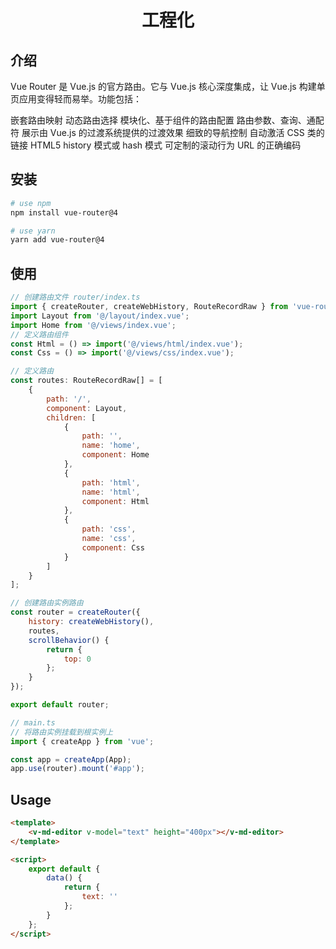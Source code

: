 <h1 align="center">工程化</h1>

## 介绍

Vue Router 是 Vue.js 的官方路由。它与 Vue.js 核心深度集成，让 Vue.js 构建单页应用变得轻而易举。功能包括：

嵌套路由映射
动态路由选择
模块化、基于组件的路由配置
路由参数、查询、通配符
展示由 Vue.js 的过渡系统提供的过渡效果
细致的导航控制
自动激活 CSS 类的链接
HTML5 history 模式或 hash 模式
可定制的滚动行为
URL 的正确编码

## 安装

```bash
# use npm
npm install vue-router@4

# use yarn
yarn add vue-router@4
```

## 使用

```js
// 创建路由文件 router/index.ts
import { createRouter, createWebHistory, RouteRecordRaw } from 'vue-router';
import Layout from '@/layout/index.vue';
import Home from '@/views/index.vue';
// 定义路由组件
const Html = () => import('@/views/html/index.vue');
const Css = () => import('@/views/css/index.vue');

// 定义路由
const routes: RouteRecordRaw[] = [
    {
        path: '/',
        component: Layout,
        children: [
            {
                path: '',
                name: 'home',
                component: Home
            },
            {
                path: 'html',
                name: 'html',
                component: Html
            },
            {
                path: 'css',
                name: 'css',
                component: Css
            }
        ]
    }
];

// 创建路由实例路由
const router = createRouter({
    history: createWebHistory(),
    routes,
    scrollBehavior() {
        return {
            top: 0
        };
    }
});

export default router;
```

```js
// main.ts
// 将路由实例挂载到根实例上
import { createApp } from 'vue';

const app = createApp(App);
app.use(router).mount('#app');
```

## Usage

```html
<template>
    <v-md-editor v-model="text" height="400px"></v-md-editor>
</template>

<script>
    export default {
        data() {
            return {
                text: ''
            };
        }
    };
</script>
```
